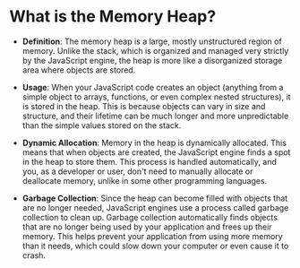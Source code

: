 
# What is the Memory Heap?

[](https://github.com/Chomikens/ZTM-JS/blob/0a-js-engine/memory-heap.md#what-is-the-memory-heap)

-   **Definition**: The memory heap is a large, mostly unstructured region of memory. Unlike the stack, which is organized and managed very strictly by the JavaScript engine, the heap is more like a disorganized storage area where objects are stored.
    
-   **Usage**: When your JavaScript code creates an object (anything from a simple object to arrays, functions, or even complex nested structures), it is stored in the heap. This is because objects can vary in size and structure, and their lifetime can be much longer and more unpredictable than the simple values stored on the stack.
    
-   **Dynamic Allocation**: Memory in the heap is dynamically allocated. This means that when objects are created, the JavaScript engine finds a spot in the heap to store them. This process is handled automatically, and you, as a developer or user, don't need to manually allocate or deallocate memory, unlike in some other programming languages.
    
-   **Garbage Collection**: Since the heap can become filled with objects that are no longer needed, JavaScript engines use a process called garbage collection to clean up. Garbage collection automatically finds objects that are no longer being used by your application and frees up their memory. This helps prevent your application from using more memory than it needs, which could slow down your computer or even cause it to crash.
